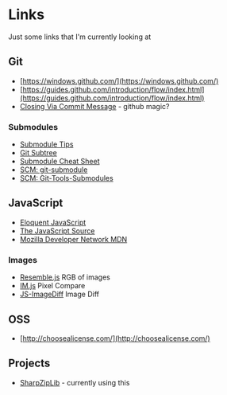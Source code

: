 # Links #
Just some links that I'm currently looking at

## Git ##
 - [https://windows.github.com/](https://windows.github.com/)
 - [https://guides.github.com/introduction/flow/index.html](https://guides.github.com/introduction/flow/index.html)
 - [Closing Via Commit Message](https://help.github.com/articles/closing-issues-via-commit-messages) - github magic?

 ### Submodules ###
 - [Submodule Tips](http://blogs.atlassian.com/2013/03/git-submodules-workflows-tips/)
 - [Git Subtree](http://blogs.atlassian.com/2013/05/alternatives-to-git-submodule-git-subtree/)
 - [Submodule Cheat Sheet](http://blog.jacius.info/git-submodule-cheat-sheet/)
 - [SCM: git-submodule](http://git-scm.com/docs/git-submodule)
 - [SCM: Git-Tools-Submodules](http://git-scm.com/book/en/Git-Tools-Submodules)


## JavaScript ##
 - [Eloquent JavaScript](http://eloquentjavascript.net/)
 - [The JavaScript Source](http://www.javascriptsource.com/)
 - [Mozilla Developer Network MDN](https://developer.mozilla.org/en-US/docs/Web/JavaScript)

### Images ###
 - [Resemble.js](http://huddle.github.io/Resemble.js/) RGB of images
 - [IM.js](http://tcorral.github.io/IM.js/) Pixel Compare
 - [JS-ImageDiff](http://humblesoftware.github.io/js-imagediff/) Image Diff

## OSS ##
  - [http://choosealicense.com/](http://choosealicense.com/)

## Projects ##
- [SharpZipLib](https://github.com/icsharpcode/SharpZipLib) - currently using this